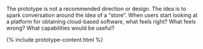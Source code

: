The prototype is not a recommended direction or design. The idea is to spark conversation around the idea of a “store”. When users start looking at a platform for obtaining cloud-based software, what feels right? What feels wrong? What capabilities would be useful?

{% include prototype-content.html %}
